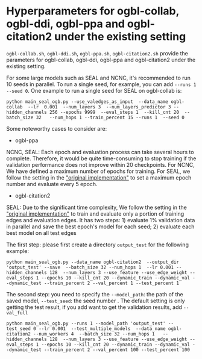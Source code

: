 # Hyperparameters for ogbl-collab, ogbl-ddi, ogbl-ppa and ogbl-citation2 under the existing setting

`ogbl-collab.sh`, `ogbl-ddi.sh`, `ogbl-ppa.sh`, `ogbl-citation2.sh` provide the parameters for  ogbl-collab, ogbl-ddi, ogbl-ppa and ogbl-citation2 under the existing setting. 


For some large models such as SEAL and NCNC, it's recommended to run 10 seeds in parallel.  To run a single seed, for example, you can add `--runs 1  --seed 0`. One example to run a single seed for SEAL on ogbl-collab is:
```
python main_seal_ogb.py --use_valedges_as_input  --data_name ogbl-collab  --lr  0.001  --num_layers 3  --num_layers_predictor 3 --hidden_channels 256 --epochs 9999  --eval_steps 1  --kill_cnt 20  --batch_size 32   --num_hops 1 --train_percent 15 --runs 1  --seed 0 
```

Some noteworthy cases to consider are:
- ogbl-ppa

 NCNC, SEAL: Each epoch and evaluation process can take several hours to complete. Therefore, it would be quite time-consuming to stop training if the validation performance does not improve within 20 checkpoints. For NCNC, We have defined a maximum number of epochs for training. For SEAL, we follow the setting in the ["original implementation"](https://github.com/facebookresearch/SEAL_OGB/tree/main) to set a maximum epoch number and evaluate every 5 epoch.

-  ogbl-citation2

SEAL: Due to the significant time complexity,
We follow the setting in the ["original implementation"](https://github.com/facebookresearch/SEAL_OGB/tree/main) to train and evaluate only a portion of training edges and evaluation edges.  It has two steps: 1) evaluate 1% validation data in parallel and save the best epoch's model for each seed; 2) evaluate each best model on all test edges

The first step: please first create a directory `output_test` for the following example:
```
python main_seal_ogb.py --data_name ogbl-citation2  --output_dir 'output_test' --save  --batch_size 32 --num_hops 1  --lr 0.001 --hidden_channels 128  --num_layers 3 --use_feature --use_edge_weight --eval_steps 1 --epochs 10 --kill_cnt 20 --dynamic_train --dynamic_val --dynamic_test --train_percent 2 --val_percent 1 --test_percent 1
```

The second step: you need to specify the `--model_path`: the path of the saved model, `--test_seed`: the seed number . The default setting is only getting the test result,  if you add want to get the validation results, add  `--val_full`

```
python main_seal_ogb.py --runs 1 --model_path 'output_test' --test_seed 0 --lr 0.001  --test_multiple_models  --data_name ogbl-citation2 --num_workers 4  --batch_size 32 --num_hops 1   --hidden_channels 128  --num_layers 3 --use_feature --use_edge_weight --eval_steps 1 --epochs 10 --kill_cnt 20 --dynamic_train --dynamic_val --dynamic_test --train_percent 2 --val_percent 100 --test_percent 100 
```




